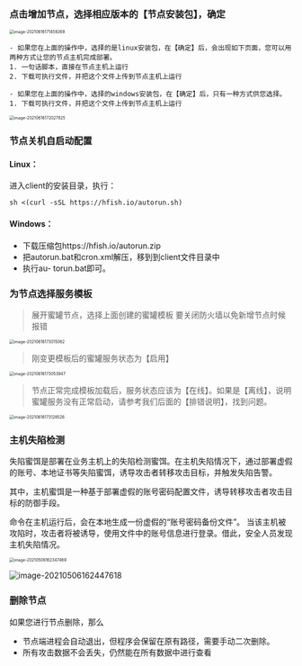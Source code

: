 ### 点击增加节点，选择相应版本的【节点安装包】，确定

<img src="http://img.threatbook.cn/hfish/20210616171500.png" alt="image-20210616171459269" style="zoom:50%;" />

```wiki
- 如果您在上面的操作中，选择的是linux安装包，在【确定】后，会出现如下页面，您可以用两种方式让您的节点主机完成部署。
1. 一句话脚本，直接在节点主机上运行
2. 下载可执行文件，并把这个文件上传到节点主机上运行

- 如果您在上面的操作中，选择的windows安装包，在【确定】后，只有一种方式供您选择。
1. 下载可执行文件，并把这个文件上传到节点主机上运行
```

<img src="http://img.threatbook.cn/hfish/20210616172029.png" alt="image-20210616172027825" style="zoom:50%;" />



### 节点关机自启动配置

#### Linux：

进入client的安装目录，执行：

```
sh <(curl -sSL https://hfish.io/autorun.sh)
```



#### Windows：

- 下载压缩包https://hfish.io/autorun.zip 
- 把autorun.bat和cron.xml解压，移到到client文件目录中
- 执行au- torun.bat即可。



### 为节点选择服务模板

> 展开蜜罐节点，选择上面创建的蜜罐模板
> 要关闭防火墙以免新增节点时候报错 

<img src="http://img.threatbook.cn/hfish/20210616173018.png" alt="image-20210616173015062" style="zoom:50%;" />



> 刚变更模板后的蜜罐服务状态为【启用】

<img src="http://img.threatbook.cn/hfish/20210616173055.png" alt="image-20210616173053947" style="zoom:50%;" />



> 节点正常完成模板加载后，服务状态应该为【在线】。如果是【离线】，说明蜜罐服务没有正常启动，请参考我们后面的【排错说明】，找到问题。

<img src="http://img.threatbook.cn/hfish/20210616173129.png" alt="image-20210616173128526" style="zoom:50%;" />



### 主机失陷检测

失陷蜜饵是部署在业务主机上的失陷检测蜜饵。在主机失陷情况下，通过部署虚假的账号、本地证书等失陷蜜饵，诱导攻击者转移攻击目标，并触发失陷告警。

其中，主机蜜饵是一种基于部署虚假的账号密码配置文件，诱导转移攻击者攻击目标的防御手段。

命令在主机运行后，会在本地生成一份虚假的“账号密码备份文件”。 当该主机被攻陷时，攻击者将被诱导，使用文件中的账号信息进行登录。借此，安全人员发现主机失陷情况。

<img src="https://hfish.cn-bj.ufileos.com/images/image-20210506162347469.png" alt="image-20210506162347469" style="zoom:50%;" />



![image-20210506162447618](https://hfish.cn-bj.ufileos.com/images/image-20210506162447618.png)



### 删除节点

如果您进行节点删除，那么

- 节点端进程会自动退出，但程序会保留在原有路径，需要手动二次删除。
- 所有攻击数据不会丢失，仍然能在所有数据中进行查看
